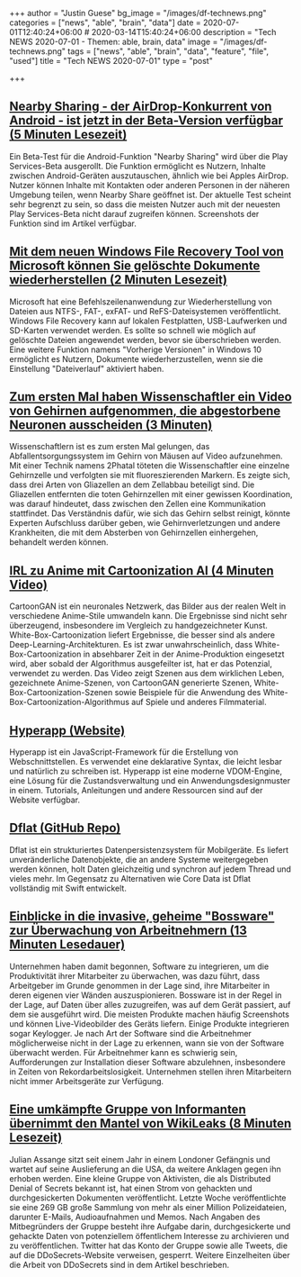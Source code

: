 +++
author = "Justin Guese"
bg_image = "/images/df-technews.png"
categories = ["news", "able", "brain", "data"]
date = 2020-07-01T12:40:24+06:00 # 2020-03-14T15:40:24+06:00
description = "Tech NEWS 2020-07-01 - Themen: able, brain, data"
image = "/images/df-technews.png"
tags = ["news", "able", "brain", "data", "feature", "file", "used"]
title = "Tech NEWS 2020-07-01"
type = "post"

+++

## [Nearby Sharing - der AirDrop-Konkurrent von Android - ist jetzt in der Beta-Version verfügbar (5 Minuten Lesezeit)](https://www.androidpolice.com/2020/06/30/nearby-sharing-androids-airdrop-competitor-is-rolling-out-now-in-beta/?scrolla=5eb6d68b7fedc32c19ef33b4/1/0100017309dde24f-37a07c10-6a6e-415e-8071-b7a7dc51349e-000000/D7ScPDmZIXmP9ad0ZAUeYcZKdkDIfSJ4L-S51emVxXI=147)

 Ein Beta-Test für die Android-Funktion "Nearby Sharing" wird über die Play Services-Beta ausgerollt. Die Funktion ermöglicht es Nutzern, Inhalte zwischen Android-Geräten auszutauschen, ähnlich wie bei Apples AirDrop. Nutzer können Inhalte mit Kontakten oder anderen Personen in der näheren Umgebung teilen, wenn Nearby Share geöffnet ist. Der aktuelle Test scheint sehr begrenzt zu sein, so dass die meisten Nutzer auch mit der neuesten Play Services-Beta nicht darauf zugreifen können. Screenshots der Funktion sind im Artikel verfügbar.

## [Mit dem neuen Windows File Recovery Tool von Microsoft können Sie gelöschte Dokumente wiederherstellen (2 Minuten Lesezeit)](https://www.theverge.com/21306670/microsoft-windows-file-recovery-tool-app-download-features/1/0100017309dde24f-37a07c10-6a6e-415e-8071-b7a7dc51349e-000000/1ghiJ6HQrBfflqEOY4Y_QUze6ZJsSEyeCpTa13KRlg8=147)

 Microsoft hat eine Befehlszeilenanwendung zur Wiederherstellung von Dateien aus NTFS-, FAT-, exFAT- und ReFS-Dateisystemen veröffentlicht. Windows File Recovery kann auf lokalen Festplatten, USB-Laufwerken und SD-Karten verwendet werden. Es sollte so schnell wie möglich auf gelöschte Dateien angewendet werden, bevor sie überschrieben werden. Eine weitere Funktion namens "Vorherige Versionen" in Windows 10 ermöglicht es Nutzern, Dokumente wiederherzustellen, wenn sie die Einstellung "Dateiverlauf" aktiviert haben.

## [Zum ersten Mal haben Wissenschaftler ein Video von Gehirnen aufgenommen, die abgestorbene Neuronen ausscheiden (3 Minuten)](https://www.sciencealert.com/for-the-first-time-scientists-capture-video-of-brains-clearing-out-dead-neurons/1/0100017309dde24f-37a07c10-6a6e-415e-8071-b7a7dc51349e-000000/3PjMnn16wlPChsQVEgVNmqvBlNhtv9xQc08iVffBve4=147)

 Wissenschaftlern ist es zum ersten Mal gelungen, das Abfallentsorgungssystem im Gehirn von Mäusen auf Video aufzunehmen. Mit einer Technik namens 2Phatal töteten die Wissenschaftler eine einzelne Gehirnzelle und verfolgten sie mit fluoreszierenden Markern. Es zeigte sich, dass drei Arten von Gliazellen an dem Zellabbau beteiligt sind. Die Gliazellen entfernten die toten Gehirnzellen mit einer gewissen Koordination, was darauf hindeutet, dass zwischen den Zellen eine Kommunikation stattfindet. Das Verständnis dafür, wie sich das Gehirn selbst reinigt, könnte Experten Aufschluss darüber geben, wie Gehirnverletzungen und andere Krankheiten, die mit dem Absterben von Gehirnzellen einhergehen, behandelt werden können.

## [IRL zu Anime mit Cartoonization AI (4 Minuten Video)](https://www.youtube.com/watch?v=KRE4QZAXYu4&feature=youtu.be/1/0100017309dde24f-37a07c10-6a6e-415e-8071-b7a7dc51349e-000000/rcbAKfTjyv4p18148lG-9NBxDDtfyauVcMVxY5SQ0sA=147)

 CartoonGAN ist ein neuronales Netzwerk, das Bilder aus der realen Welt in verschiedene Anime-Stile umwandeln kann. Die Ergebnisse sind nicht sehr überzeugend, insbesondere im Vergleich zu handgezeichneter Kunst. White-Box-Cartoonization liefert Ergebnisse, die besser sind als andere Deep-Learning-Architekturen. Es ist zwar unwahrscheinlich, dass White-Box-Cartoonization in absehbarer Zeit in der Anime-Produktion eingesetzt wird, aber sobald der Algorithmus ausgefeilter ist, hat er das Potenzial, verwendet zu werden. Das Video zeigt Szenen aus dem wirklichen Leben, gezeichnete Anime-Szenen, von CartoonGAN generierte Szenen, White-Box-Cartoonization-Szenen sowie Beispiele für die Anwendung des White-Box-Cartoonization-Algorithmus auf Spiele und anderes Filmmaterial.

## [Hyperapp (Website)](https://hyperapp.dev//1/0100017309dde24f-37a07c10-6a6e-415e-8071-b7a7dc51349e-000000/fT6Adg0Xmzhitcq1MbAM5T6MFPLTIYpWfTyAlaILfZw=147)

 Hyperapp ist ein JavaScript-Framework für die Erstellung von Webschnittstellen. Es verwendet eine deklarative Syntax, die leicht lesbar und natürlich zu schreiben ist. Hyperapp ist eine moderne VDOM-Engine, eine Lösung für die Zustandsverwaltung und ein Anwendungsdesignmuster in einem. Tutorials, Anleitungen und andere Ressourcen sind auf der Website verfügbar.

## [Dflat (GitHub Repo)](https://github.com/liuliu/dflat/1/0100017309dde24f-37a07c10-6a6e-415e-8071-b7a7dc51349e-000000/NeOjPZreeJ69J5XUB4IMrTwYIbNDiHO6uC1BBUUdlNA=147)

 Dflat ist ein strukturiertes Datenpersistenzsystem für Mobilgeräte. Es liefert unveränderliche Datenobjekte, die an andere Systeme weitergegeben werden können, holt Daten gleichzeitig und synchron auf jedem Thread und vieles mehr. Im Gegensatz zu Alternativen wie Core Data ist Dflat vollständig mit Swift entwickelt.

## [Einblicke in die invasive, geheime "Bossware" zur Überwachung von Arbeitnehmern (13 Minuten Lesedauer)](https://www.eff.org/deeplinks/2020/06/inside-invasive-secretive-bossware-tracking-workers/1/0100017309dde24f-37a07c10-6a6e-415e-8071-b7a7dc51349e-000000/SqmijIfF5-wT_4xHRykfFUqif-Pq1y3RBIwZktYWE08=147)

 Unternehmen haben damit begonnen, Software zu integrieren, um die Produktivität ihrer Mitarbeiter zu überwachen, was dazu führt, dass Arbeitgeber im Grunde genommen in der Lage sind, ihre Mitarbeiter in deren eigenen vier Wänden auszuspionieren. Bossware ist in der Regel in der Lage, auf Daten über alles zuzugreifen, was auf dem Gerät passiert, auf dem sie ausgeführt wird. Die meisten Produkte machen häufig Screenshots und können Live-Videobilder des Geräts liefern. Einige Produkte integrieren sogar Keylogger. Je nach Art der Software sind die Arbeitnehmer möglicherweise nicht in der Lage zu erkennen, wann sie von der Software überwacht werden. Für Arbeitnehmer kann es schwierig sein, Aufforderungen zur Installation dieser Software abzulehnen, insbesondere in Zeiten von Rekordarbeitslosigkeit. Unternehmen stellen ihren Mitarbeitern nicht immer Arbeitsgeräte zur Verfügung.

## [Eine umkämpfte Gruppe von Informanten übernimmt den Mantel von WikiLeaks (8 Minuten Lesezeit)](https://arstechnica.com/information-technology/2020/06/an-embattled-group-of-leakers-picks-up-the-wikileaks-mantle//1/0100017309dde24f-37a07c10-6a6e-415e-8071-b7a7dc51349e-000000/hwf4IQE-UFhZMFDuMn0loAxzggFBbhp6Bsyd5yt_zIw=147)

 Julian Assange sitzt seit einem Jahr in einem Londoner Gefängnis und wartet auf seine Auslieferung an die USA, da weitere Anklagen gegen ihn erhoben werden. Eine kleine Gruppe von Aktivisten, die als Distributed Denial of Secrets bekannt ist, hat einen Strom von gehackten und durchgesickerten Dokumenten veröffentlicht. Letzte Woche veröffentlichte sie eine 269 GB große Sammlung von mehr als einer Million Polizeidateien, darunter E-Mails, Audioaufnahmen und Memos. Nach Angaben des Mitbegründers der Gruppe besteht ihre Aufgabe darin, durchgesickerte und gehackte Daten von potenziellem öffentlichem Interesse zu archivieren und zu veröffentlichen. Twitter hat das Konto der Gruppe sowie alle Tweets, die auf die DDoSecrets-Website verweisen, gesperrt. Weitere Einzelheiten über die Arbeit von DDoSecrets sind in dem Artikel beschrieben.

